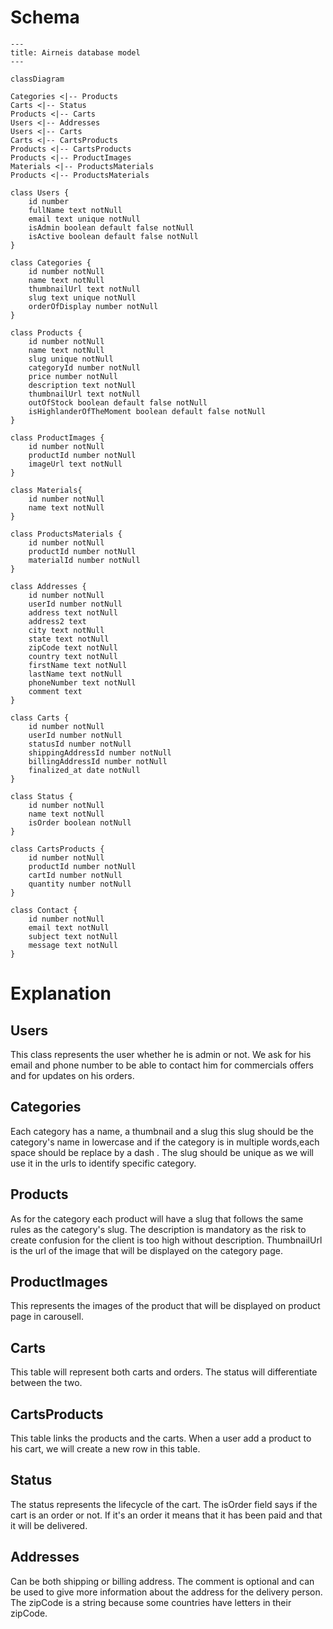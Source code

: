 # Schema

```mermaid
---
title: Airneis database model
---

classDiagram

Categories <|-- Products
Carts <|-- Status
Products <|-- Carts
Users <|-- Addresses
Users <|-- Carts
Carts <|-- CartsProducts
Products <|-- CartsProducts
Products <|-- ProductImages
Materials <|-- ProductsMaterials
Products <|-- ProductsMaterials

class Users {
    id number
    fullName text notNull
    email text unique notNull
    isAdmin boolean default false notNull
    isActive boolean default false notNull
}

class Categories {
    id number notNull
    name text notNull
    thumbnailUrl text notNull
    slug text unique notNull
    orderOfDisplay number notNull
}

class Products {
    id number notNull
    name text notNull
    slug unique notNull
    categoryId number notNull
    price number notNull
    description text notNull
    thumbnailUrl text notNull
    outOfStock boolean default false notNull
    isHighlanderOfTheMoment boolean default false notNull
}

class ProductImages {
    id number notNull
    productId number notNull
    imageUrl text notNull
}

class Materials{
    id number notNull
    name text notNull
}

class ProductsMaterials {
    id number notNull
    productId number notNull
    materialId number notNull
}

class Addresses {
    id number notNull
    userId number notNull
    address text notNull
    address2 text
    city text notNull
    state text notNull
    zipCode text notNull
    country text notNull
    firstName text notNull
    lastName text notNull
    phoneNumber text notNull
    comment text
}

class Carts {
    id number notNull
    userId number notNull
    statusId number notNull
    shippingAddressId number notNull
    billingAddressId number notNull
    finalized_at date notNull
}

class Status {
    id number notNull
    name text notNull
    isOrder boolean notNull
}

class CartsProducts {
    id number notNull
    productId number notNull
    cartId number notNull
    quantity number notNull
}

class Contact {
    id number notNull
    email text notNull
    subject text notNull
    message text notNull
}

```

# Explanation

## Users

This class represents the user whether he is admin or not.
We ask for his email and phone number to be able to contact him for commercials offers and for updates on his orders.

## Categories

Each category has a name, a thumbnail and a slug this slug should be the category's name in lowercase and if the category is in multiple words,each space should be replace by a dash .
The slug should be unique as we will use it in the urls to identify specific category.

## Products

As for the category each product will have a slug that follows the same rules as the category's slug.
The description is mandatory as the risk to create confusion for the client is too high without description.
ThumbnailUrl is the url of the image that will be displayed on the category page.

## ProductImages

This represents the images of the product that will be displayed on product page in carousell.

## Carts

This table will represent both carts and orders.
The status will differentiate between the two.

## CartsProducts

This table links the products and the carts.
When a user add a product to his cart, we will create a new row in this table.

## Status

The status represents the lifecycle of the cart.
The isOrder field says if the cart is an order or not.
If it's an order it means that it has been paid and that it will be delivered.

## Addresses

Can be both shipping or billing address.
The comment is optional and can be used to give more information about the address for the delivery person.
The zipCode is a string because some countries have letters in their zipCode.
